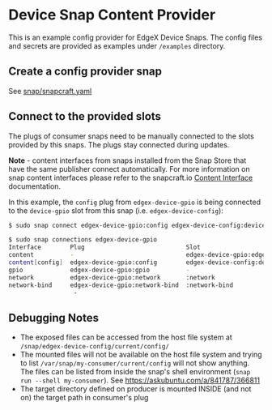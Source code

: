 # Device Snap Content Provider
This is an example config provider for EdgeX Device Snaps.
The config files and secrets are provided as examples under `/examples` directory.

## Create a config provider snap
See [snap/snapcraft.yaml](snap/snapcraft.yaml)

## Connect to the provided slots
The plugs of consumer snaps need to be manually connected to the slots provided by this snaps.
The plugs stay connected during updates. 

**Note** - content interfaces from snaps installed from the Snap Store that have the same publisher connect automatically. For more information on snap content interfaces please refer to the snapcraft.io [Content Interface](https://snapcraft.io/docs/content-interface) documentation.

In this example, the `config` plug from `edgex-device-gpio` is being connected to
the `device-gpio` slot from this snap (i.e. `edgex-device-config`):
```bash
$ sudo snap connect edgex-device-gpio:config edgex-device-config:device-gpio
```

```bash
$ sudo snap connections edgex-device-gpio
Interface        Plug                            Slot                                       Notes
content          -                               edgex-device-gpio:edgex-secretstore-token  -
content[config]  edgex-device-gpio:config        edgex-device-config:device-gpio            manual
gpio             edgex-device-gpio:gpio          -                                          -
network          edgex-device-gpio:network       :network                                   -
network-bind     edgex-device-gpio:network-bind  :network-bind                              -
                  -
```

## Debugging Notes
* The exposed files can be accessed from the host file system at `/snap/edgex-device-config/current/config/`
* The mounted files will not be available on the host file system and trying to list `/var/snap/my-consumer/current/config` will not show anything. The files can be listed from inside the snap's shell environment (`snap run --shell my-consumer`). See https://askubuntu.com/a/841787/366811
* The target directory defined on producer is mounted INSIDE (and not on) the target path in consumer's plug
